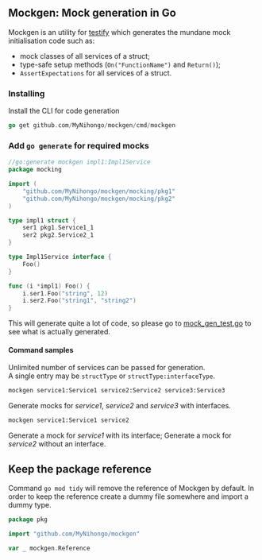 ## Mockgen: Mock generation in Go
Mockgen is an utility for [testify](https://github.com/stretchr/testify) which generates the mundane mock initialisation code such as:

- mock classes of all services of a struct;
- type-safe setup methods (`On("FunctionName")` and `Return()`);
- `AssertExpectations` for all services of a struct.

### Installing
Install the CLI for code generation
```go
go get github.com/MyNihongo/mockgen/cmd/mockgen
```
### Add `go generate` for required mocks
```go
//go:generate mockgen impl1:Impl1Service
package mocking

import (
	"github.com/MyNihongo/mockgen/mocking/pkg1"
	"github.com/MyNihongo/mockgen/mocking/pkg2"
)

type impl1 struct {
	ser1 pkg1.Service1_1
	ser2 pkg2.Service2_1
}

type Impl1Service interface {
	Foo()
}

func (i *impl1) Foo() {
	i.ser1.Foo("string", 12)
	i.ser2.Foo("string1", "string2")
}
```
This will generate quite a lot of code, so please go to [mock_gen_test.go](examples/mock_gen_test.go) to see what is actually generated.

#### Command samples
Unlimited number of services can be passed for generation.  
A single entry may be `structType` or `structType:interfaceType`.
```sh
mockgen service1:Service1 service2:Service2 service3:Service3
```
Generate mocks for *service1*, *service2* and *service3* with interfaces.
```sh
mockgen service1:Service1 service2
```
Generate a mock for *service1* with its interface; Generate a mock for *service2* without an interface.

## Keep the package reference
Command `go mod tidy` will remove the reference of Mockgen by default. In order to keep the reference create a dummy file somewhere and import a dummy type.
```go
package pkg

import "github.com/MyNihongo/mockgen"

var _ mockgen.Reference
```